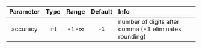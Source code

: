 | Parameter | Type |     Range     | Default | Info                                                  |
| :-------: | :--: | :-----------: | :-----: | :---------------------------------------------------- |
| accuracy  | int  | -1-$`\infty`$ |  `-1`   | number of digits after comma (-1 eliminates rounding) |


